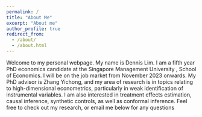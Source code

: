 ```yaml
---
permalink: /
title: "About Me"
excerpt: "About me"
author_profile: true
redirect_from: 
  - /about/
  - /about.html
---
```

Welcome to my personal webpage. My name is Dennis Lim. I am a fifth year PhD economics candidate at the Singapore Management University , School of Economics. I will be on the job market from November 2023 onwards. My PhD advisor is Zhang Yichong, and my area of research is in topics relating to high-dimensional econometrics, particularly in weak identification of instrumental variables. I am also interested in treatment effects estimation, causal inference, synthetic controls, as well as conformal inference. Feel free to check out my research, or email me below for any questions

